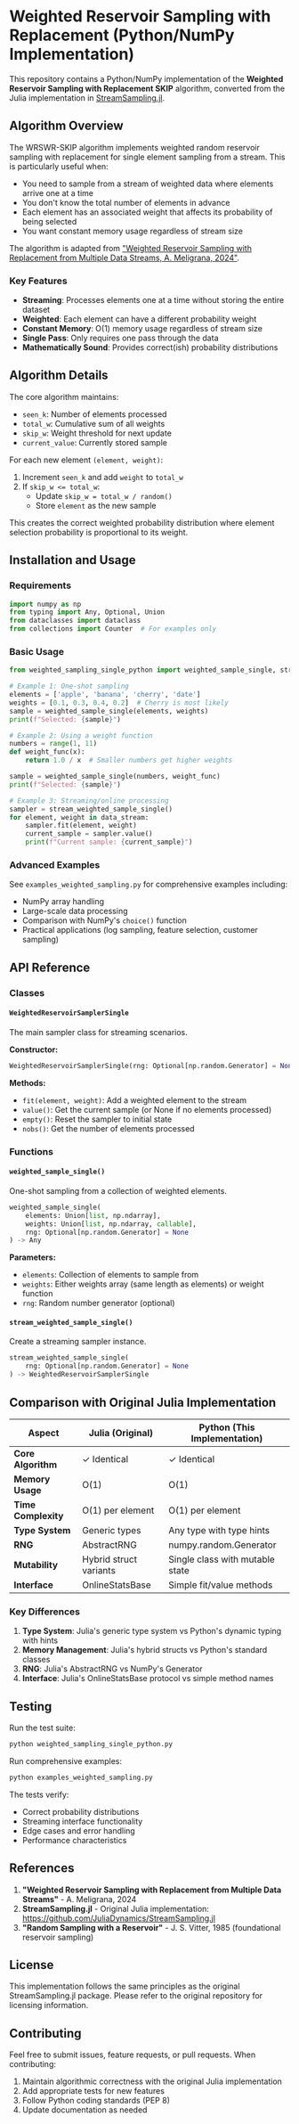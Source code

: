 # Weighted Reservoir Sampling with Replacement (Python/NumPy Implementation)

This repository contains a Python/NumPy implementation of the **Weighted Reservoir Sampling with Replacement SKIP** algorithm, converted from the Julia implementation in [StreamSampling.jl](https://github.com/JuliaDynamics/StreamSampling.jl).

## Algorithm Overview

The WRSWR-SKIP algorithm implements weighted random reservoir sampling with replacement for single element sampling from a stream. This is particularly useful when:

- You need to sample from a stream of weighted data where elements arrive one at a time
- You don't know the total number of elements in advance
- Each element has an associated weight that affects its probability of being selected
- You want constant memory usage regardless of stream size

The algorithm is adapted from ["Weighted Reservoir Sampling with Replacement from Multiple Data Streams, A. Meligrana, 2024"](https://arxiv.org/html/2403.20256v3).

### Key Features

- **Streaming**: Processes elements one at a time without storing the entire dataset
- **Weighted**: Each element can have a different probability weight
- **Constant Memory**: O(1) memory usage regardless of stream size
- **Single Pass**: Only requires one pass through the data
- **Mathematically Sound**: Provides correct(ish) probability distributions

## Algorithm Details

The core algorithm maintains:
- `seen_k`: Number of elements processed
- `total_w`: Cumulative sum of all weights
- `skip_w`: Weight threshold for next update
- `current_value`: Currently stored sample

For each new element `(element, weight)`:
1. Increment `seen_k` and add `weight` to `total_w`
2. If `skip_w <= total_w`:
   - Update `skip_w = total_w / random()`
   - Store `element` as the new sample

This creates the correct weighted probability distribution where element selection probability is proportional to its weight.

## Installation and Usage

### Requirements

```python
import numpy as np
from typing import Any, Optional, Union
from dataclasses import dataclass
from collections import Counter  # For examples only
```

### Basic Usage

```python
from weighted_sampling_single_python import weighted_sample_single, stream_weighted_sample_single

# Example 1: One-shot sampling
elements = ['apple', 'banana', 'cherry', 'date']
weights = [0.1, 0.3, 0.4, 0.2]  # Cherry is most likely
sample = weighted_sample_single(elements, weights)
print(f"Selected: {sample}")

# Example 2: Using a weight function
numbers = range(1, 11)
def weight_func(x):
    return 1.0 / x  # Smaller numbers get higher weights

sample = weighted_sample_single(numbers, weight_func)
print(f"Selected: {sample}")

# Example 3: Streaming/online processing
sampler = stream_weighted_sample_single()
for element, weight in data_stream:
    sampler.fit(element, weight)
    current_sample = sampler.value()
    print(f"Current sample: {current_sample}")
```

### Advanced Examples

See `examples_weighted_sampling.py` for comprehensive examples including:
- NumPy array handling
- Large-scale data processing
- Comparison with NumPy's `choice()` function
- Practical applications (log sampling, feature selection, customer sampling)

## API Reference

### Classes

#### `WeightedReservoirSamplerSingle`

The main sampler class for streaming scenarios.

**Constructor:**
```python
WeightedReservoirSamplerSingle(rng: Optional[np.random.Generator] = None)
```

**Methods:**
- `fit(element, weight)`: Add a weighted element to the stream
- `value()`: Get the current sample (or None if no elements processed)
- `empty()`: Reset the sampler to initial state
- `nobs()`: Get the number of elements processed

### Functions

#### `weighted_sample_single()`

One-shot sampling from a collection of weighted elements.

```python
weighted_sample_single(
    elements: Union[list, np.ndarray], 
    weights: Union[list, np.ndarray, callable], 
    rng: Optional[np.random.Generator] = None
) -> Any
```

**Parameters:**
- `elements`: Collection of elements to sample from
- `weights`: Either weights array (same length as elements) or weight function
- `rng`: Random number generator (optional)

#### `stream_weighted_sample_single()`

Create a streaming sampler instance.

```python
stream_weighted_sample_single(
    rng: Optional[np.random.Generator] = None
) -> WeightedReservoirSamplerSingle
```

## Comparison with Original Julia Implementation

| Aspect | Julia (Original) | Python (This Implementation) |
|--------|------------------|-------------------------------|
| **Core Algorithm** | ✓ Identical | ✓ Identical |
| **Memory Usage** | O(1) | O(1) |
| **Time Complexity** | O(1) per element | O(1) per element |
| **Type System** | Generic types | Any type with type hints |
| **RNG** | AbstractRNG | numpy.random.Generator |
| **Mutability** | Hybrid struct variants | Single class with mutable state |
| **Interface** | OnlineStatsBase | Simple fit/value methods |

### Key Differences

1. **Type System**: Julia's generic type system vs Python's dynamic typing with hints
2. **Memory Management**: Julia's hybrid structs vs Python's standard classes
3. **RNG**: Julia's AbstractRNG vs NumPy's Generator
4. **Interface**: Julia's OnlineStatsBase protocol vs simple method names


## Testing

Run the test suite:

```bash
python weighted_sampling_single_python.py
```

Run comprehensive examples:

```bash
python examples_weighted_sampling.py
```

The tests verify:
- Correct probability distributions
- Streaming interface functionality
- Edge cases and error handling
- Performance characteristics

## References

1. **"Weighted Reservoir Sampling with Replacement from Multiple Data Streams"** - A. Meligrana, 2024
2. **StreamSampling.jl** - Original Julia implementation: https://github.com/JuliaDynamics/StreamSampling.jl
3. **"Random Sampling with a Reservoir"** - J. S. Vitter, 1985 (foundational reservoir sampling)

## License

This implementation follows the same principles as the original StreamSampling.jl package. Please refer to the original repository for licensing information.

## Contributing

Feel free to submit issues, feature requests, or pull requests. When contributing:

1. Maintain algorithmic correctness with the original Julia implementation
2. Add appropriate tests for new features
3. Follow Python coding standards (PEP 8)
4. Update documentation as needed
